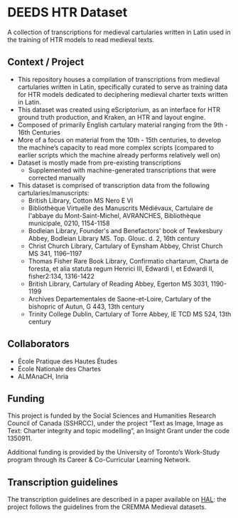 DEEDS HTR Dataset
=================

A collection of transcriptions for medieval cartularies written in Latin used in the training of HTR models to read medieval texts. 

## Context / Project
- This repository houses a compilation of transcriptions from medieval cartularies written in Latin, specifically curated to serve as training data for HTR models dedicated to deciphering medieval charter texts written in Latin. 
- This dataset was created using eScriptorium, as an interface for HTR ground truth production, and Kraken, an HTR and layout engine. 
- Composed of primarily English cartulary material ranging from the 9th - 16th Centuries 
- More of a focus on material from the 10th - 15th centuries, to develop the machine’s capacity to read more complex scripts (compared to earlier scripts which the machine already performs relatively well on) 
- Dataset is mostly made from pre-existing transcriptions 
  - Supplemented with machine-generated transcriptions that were corrected manually
- This dataset is comprised of transcription data from the following cartularies/manuscripts:
  - British Library, Cotton MS Nero E VI 
  - Bibliothèque Virtuelle des Manuscrits Médiévaux, Cartulaire de l'abbaye du Mont-Saint-Michel, AVRANCHES, Bibliothèque municipale, 0210, 1154-1158
  - Bodleian Library, Founder's and Benefactors' book of Tewkesbury Abbey, Bodleian Library MS. Top. Glouc. d. 2, 16th century 
  - Christ Church Library, Cartulary of Eynsham Abbey, Christ Church MS 341, 1196–1197
  - Thomas Fisher Rare Book Library, Confirmatio chartarum, Charta de foresta, et alia statuta regum Henrici III, Edwardi I, et Edwardi II, fisher2:134, 1316-1422
  - British Library, Cartulary of Reading Abbey, Egerton MS 3031, 1190-1199
  - Archives Departementales de Saone-et-Loire, Cartulary of the bishopric of Autun, G 443, 13th century 
  - Trinity College Dublin, Cartulary of Torre Abbey, IE TCD MS 524, 13th century 

## Collaborators

- École Pratique des Hautes Études
- École Nationale des Chartes 
- ALMAnaCH, Inria

## Funding

This project is funded by the Social Sciences and Humanities Research Council of Canada (SSHRCC), under the project “Text as Image, Image as Text: Charter integrity and topic modelling”, an Insight Grant under the code 1350911. 

Additional funding is provided by the University of Toronto’s Work-Study program through its Career & Co-Curricular Learning Network.


## Transcription guidelines

The transcription guidelines are described in a paper available on [HAL](https://hal-enc.archives-ouvertes.fr/hal-03828353): the project follows the guidelines from the CREMMA Medieval datasets.
